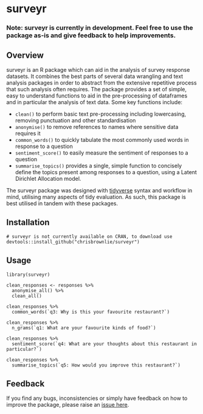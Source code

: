 # surveyr

### Note: surveyr is currently in development. Feel free to use the package as-is and give feedback to help improvements.

## Overview
surveyr is an R package which can aid in the analysis of survey response datasets. It combines the best parts of several data wrangling and text analysis packages in order to abstract from the extensive repetitive process that such analysis often requires.
The package provides a set of simple, easy to understand functions to aid in the pre-processing of dataframes and in particular the analysis of text data. Some key functions include:
- `clean()` to perform basic text pre-processing including lowercasing, removing punctuation and other standardisation
- `anonymise()` to remove references to names where sensitive data requires it
- `common_words()` to quickly tabulate the most commonly used words in response to a question
- `sentiment_score()` to easily measure the sentiment of responses to a question
- `summarise_topics()` provides a single, simple function to concisely define the topics present among responses to a question, using a Latent Dirichlet Allocation model.

The surveyr package was designed with [tidyverse](www.tidyverse.org) syntax and workflow in mind, utilising many aspects of tidy evaluation. As such, this package is best utilised in tandem with these packages.

## Installation
```
# surveyr is not currently available on CRAN, to download use 
devtools::install_github("chrisbrownlie/surveyr")
```

## Usage
```
library(surveyr)

clean_responses <- responses %>%
  anonymise_all() %>%
  clean_all()
  
clean_responses %>%
  common_words(`q3: Why is this your favourite restaurant?`)
  
clean_responses %>%
  n_grams(`q1: What are your favourite kinds of food?`)
  
clean_responses %>%
  sentiment_score(`q4: What are your thoughts about this restaurant in particular?`)
  
clean_responses %>%
  summarise_topics(`q5: How would you improve this restaurant?`)
```
  
## Feedback
If you find any bugs, inconsistencies or simply have feedback on how to improve the package, please raise an [issue here](github.com/chrisbrownlie/surveyr).
